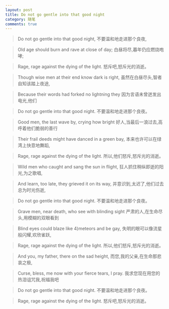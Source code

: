 ```yaml
---
layout: post
title: Do not go gentle into that good night
category: 随笔
comments: true
---
```


>Do not go gentle into that good night, 
不要温和地走进那个良夜, 

>Old age should burn and rave at close of day; 
白昼将尽,暮年仍应燃烧咆哮; 

>Rage, rage against the dying of the light. 
怒斥吧,怒斥光的消逝。 

>Though wise men at their end know dark is right, 
虽然在白昼尽头,智者自知该踏上夜途, 

>Because their words had forked no lightning they 
因为言语未曾迸发出电光,他们

>Do not go gentle into that good night. 
不要温和地走进那个良夜。

>Good men, the last wave by, crying how bright
好人,当最后一浪过去,高呼着他们脆弱的善行 

>Their frail deeds might have danced in a green bay,
本来也许可以在绿湾上快意地舞蹈, 

>Rage, rage against the dying of the light. 
所以,他们怒斥,怒斥光的消逝。

>Wild men who caught and sang the sun in flight, 
狂人抓住稍纵即逝的阳光,为之歌唱, 

>And learn, too late, they grieved it on its way, 
并意识到,太迟了,他们过去总为时光伤逝, 

>Do not go gentle into that good night.
不要温和地走进那个良夜。 　　 

>Grave men, near death, who see with blinding sight
严肃的人,在生命尽头,用模糊的双眼看到

>Blind eyes could blaze like 4)meteors and be gay,
失明的眼可以像流星般闪耀,欢欣雀跃,

>Rage, rage against the dying of the light. 
所以,他们怒斥,怒斥光的消逝。　　 

>And you, my father, there on the sad height,
而您,我的父亲,在生命那悲哀之极, 

>Curse, bless, me now with your fierce tears, I pray.
我求您现在用您的热泪诅咒我,祝福我吧 

>Do not go gentle into that good night. 
不要温和地走进那个良夜。 

>Rage, rage against the dying of the light. 
怒斥吧,怒斥光的消逝。

